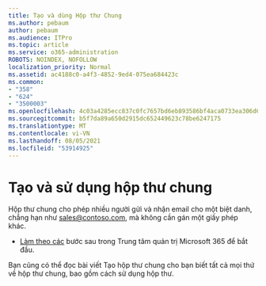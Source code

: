 ```yaml
---
title: Tạo và dùng Hộp thư Chung
ms.author: pebaum
author: pebaum
ms.audience: ITPro
ms.topic: article
ms.service: o365-administration
ROBOTS: NOINDEX, NOFOLLOW
localization_priority: Normal
ms.assetid: ac4188c0-a4f3-4852-9ed4-075ea684423c
ms.common:
- "358"
- "624"
- "3500003"
ms.openlocfilehash: 4c03a4285ecc837c0fc7657bd6eb893586bf4aca0733ea306d6f6c783ff402d6
ms.sourcegitcommit: b5f7da89a650d2915dc652449623c78be6247175
ms.translationtype: MT
ms.contentlocale: vi-VN
ms.lasthandoff: 08/05/2021
ms.locfileid: "53914925"
---
```

# <a name="create-and-use-a-shared-mailbox"></a>Tạo và sử dụng hộp thư chung

Hộp thư chung cho phép nhiều người gửi và nhận email cho một biệt danh, chẳng hạn như sales@contoso.com, mà không cần gán một giấy phép khác.
  
- [Làm theo các](https://portal.office.com/AdminPortal/Home#/AssistedGuide/addemailoptions) bước sau trong Trung tâm quản trị Microsoft 365 để bắt đầu. 

Bạn cũng có [](https://docs.microsoft.com/microsoft-365/admin/email/create-a-shared-mailbox) thể đọc bài viết Tạo hộp thư chung cho bạn biết tất cả mọi thứ về hộp thư chung, bao gồm cách sử dụng hộp thư.
  